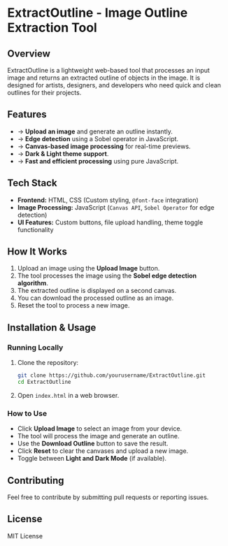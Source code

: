 # ExtractOutline - Image Outline Extraction Tool

## Overview
ExtractOutline is a lightweight web-based tool that processes an input image and returns an extracted outline of objects in the image. It is designed for artists, designers, and developers who need quick and clean outlines for their projects.

## Features
- ->  **Upload an image** and generate an outline instantly.
- ->  **Edge detection** using a Sobel operator in JavaScript.
- ->  **Canvas-based image processing** for real-time previews.
- ->  **Dark & Light theme support**.
- ->  **Fast and efficient processing** using pure JavaScript.

## Tech Stack
- **Frontend:** HTML, CSS (Custom styling, `@font-face` integration)
- **Image Processing:** JavaScript (`Canvas API`, `Sobel Operator` for edge detection)
- **UI Features:** Custom buttons, file upload handling, theme toggle functionality

## How It Works
1. Upload an image using the **Upload Image** button.
2. The tool processes the image using the **Sobel edge detection algorithm**.
3. The extracted outline is displayed on a second canvas.
4. You can download the processed outline as an image.
5. Reset the tool to process a new image.

## Installation & Usage
### Running Locally
1. Clone the repository:
   ```bash
   git clone https://github.com/yourusername/ExtractOutline.git
   cd ExtractOutline
   ```
2. Open `index.html` in a web browser.

### How to Use
- Click **Upload Image** to select an image from your device.
- The tool will process the image and generate an outline.
- Use the **Download Outline** button to save the result.
- Click **Reset** to clear the canvases and upload a new image.
- Toggle between **Light and Dark Mode** (if available).

## Contributing
Feel free to contribute by submitting pull requests or reporting issues.

## License
MIT License


